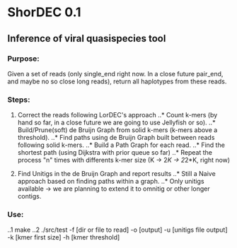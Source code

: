 # ShorDEC 0.1
## Inference of viral quasispecies tool
### Purpose:
Given a set of reads (only single_end right now. In a close future pair_end, and maybe no so close long reads), return all haplotypes from these reads.
### Steps:
1. Correct the reads following LorDEC's approach
..* Count k-mers (by hand so far, in a close future we are going to use Jellyfish or so).
..* Build/Prune(soft) de Bruijn Graph from solid k-mers (k-mers above a threshold).
..* Find paths using de Bruijn Graph built between reads following solid k-mers.
..* Build a Path Graph for each read.
..* Find the shortest path (using Dijkstra with prior queue so far)
..* Repeat the process "n" times with differents k-mer size (K -> 2*K -> 2*2*K, right now)

2. Find Unitigs in the de Bruijn Graph and report results
..* Still a Naive approach based on finding paths within a graph.
..* Only unitigs available -> we are planning to extend it to omnitig or other longer contigs.

### Use:
..1 make
..2 ./src/test -f [dir or file to read] -o [output] -u [unitigs file output] -k [kmer first size] -h [kmer threshold]
